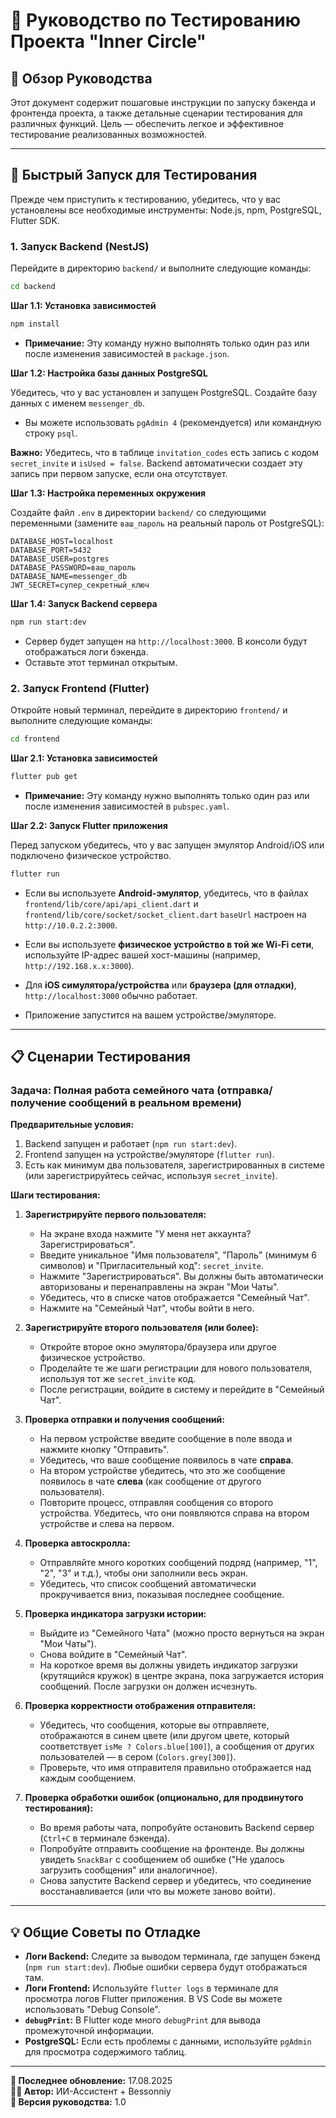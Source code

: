 # 🧪 Руководство по Тестированию Проекта "Inner Circle"

## 🎯 Обзор Руководства

Этот документ содержит пошаговые инструкции по запуску бэкенда и фронтенда проекта, а также детальные сценарии тестирования для различных функций. Цель — обеспечить легкое и эффективное тестирование реализованных возможностей.

---

## 🚀 Быстрый Запуск для Тестирования

Прежде чем приступить к тестированию, убедитесь, что у вас установлены все необходимые инструменты: Node.js, npm, PostgreSQL, Flutter SDK.

### 1. **Запуск Backend (NestJS)**

Перейдите в директорию `backend/` и выполните следующие команды:

```bash
cd backend
```

**Шаг 1.1: Установка зависимостей**
```bash
npm install
```
*   **Примечание:** Эту команду нужно выполнять только один раз или после изменения зависимостей в `package.json`.

**Шаг 1.2: Настройка базы данных PostgreSQL**

Убедитесь, что у вас установлен и запущен PostgreSQL.
Создайте базу данных с именем `messenger_db`.
*   Вы можете использовать `pgAdmin 4` (рекомендуется) или командную строку `psql`.

**Важно:** Убедитесь, что в таблице `invitation_codes` есть запись с кодом `secret_invite` и `isUsed = false`. Backend автоматически создает эту запись при первом запуске, если она отсутствует.

**Шаг 1.3: Настройка переменных окружения**

Создайте файл `.env` в директории `backend/` со следующими переменными (замените `ваш_пароль` на реальный пароль от PostgreSQL):

```env
DATABASE_HOST=localhost
DATABASE_PORT=5432
DATABASE_USER=postgres
DATABASE_PASSWORD=ваш_пароль
DATABASE_NAME=messenger_db
JWT_SECRET=супер_секретный_ключ
```

**Шаг 1.4: Запуск Backend сервера**

```bash
npm run start:dev
```
*   Сервер будет запущен на `http://localhost:3000`. В консоли будут отображаться логи бэкенда.
*   Оставьте этот терминал открытым.

### 2. **Запуск Frontend (Flutter)**

Откройте новый терминал, перейдите в директорию `frontend/` и выполните следующие команды:

```bash
cd frontend
```

**Шаг 2.1: Установка зависимостей**
```bash
flutter pub get
```
*   **Примечание:** Эту команду нужно выполнять только один раз или после изменения зависимостей в `pubspec.yaml`.

**Шаг 2.2: Запуск Flutter приложения**

Перед запуском убедитесь, что у вас запущен эмулятор Android/iOS или подключено физическое устройство.

```bash
flutter run
```
*   Если вы используете **Android-эмулятор**, убедитесь, что в файлах `frontend/lib/core/api/api_client.dart` и `frontend/lib/core/socket/socket_client.dart` `baseUrl` настроен на `http://10.0.2.2:3000`.
*   Если вы используете **физическое устройство в той же Wi-Fi сети**, используйте IP-адрес вашей хост-машины (например, `http://192.168.x.x:3000`).
*   Для **iOS симулятора/устройства** или **браузера (для отладки)**, `http://localhost:3000` обычно работает.

*   Приложение запустится на вашем устройстве/эмуляторе.

---

## 📋 Сценарии Тестирования

### **Задача: Полная работа семейного чата (отправка/получение сообщений в реальном времени)**

**Предварительные условия:**
1.  Backend запущен и работает (`npm run start:dev`).
2.  Frontend запущен на устройстве/эмуляторе (`flutter run`).
3.  Есть как минимум два пользователя, зарегистрированных в системе (или зарегистрируйтесь сейчас, используя `secret_invite`).

**Шаги тестирования:**

1.  **Зарегистрируйте первого пользователя:**
    *   На экране входа нажмите "У меня нет аккаунта? Зарегистрироваться".
    *   Введите уникальное "Имя пользователя", "Пароль" (минимум 6 символов) и "Пригласительный код": `secret_invite`.
    *   Нажмите "Зарегистрироваться". Вы должны быть автоматически авторизованы и перенаправлены на экран "Мои Чаты".
    *   Убедитесь, что в списке чатов отображается "Семейный Чат".
    *   Нажмите на "Семейный Чат", чтобы войти в него.

2.  **Зарегистрируйте второго пользователя (или более):**
    *   Откройте второе окно эмулятора/браузера или другое физическое устройство.
    *   Проделайте те же шаги регистрации для нового пользователя, используя тот же `secret_invite` код.
    *   После регистрации, войдите в систему и перейдите в "Семейный Чат".

3.  **Проверка отправки и получения сообщений:**
    *   На первом устройстве введите сообщение в поле ввода и нажмите кнопку "Отправить".
    *   Убедитесь, что ваше сообщение появилось в чате **справа**.
    *   На втором устройстве убедитесь, что это же сообщение появилось в чате **слева** (как сообщение от другого пользователя).
    *   Повторите процесс, отправляя сообщения со второго устройства. Убедитесь, что они появляются справа на втором устройстве и слева на первом.

4.  **Проверка автоскролла:**
    *   Отправляйте много коротких сообщений подряд (например, "1", "2", "3" и т.д.), чтобы они заполнили весь экран.
    *   Убедитесь, что список сообщений автоматически прокручивается вниз, показывая последнее сообщение.

5.  **Проверка индикатора загрузки истории:**
    *   Выйдите из "Семейного Чата" (можно просто вернуться на экран "Мои Чаты").
    *   Снова войдите в "Семейный Чат".
    *   На короткое время вы должны увидеть индикатор загрузки (крутящийся кружок) в центре экрана, пока загружается история сообщений. После загрузки он должен исчезнуть.

6.  **Проверка корректности отображения отправителя:**
    *   Убедитесь, что сообщения, которые вы отправляете, отображаются в синем цвете (или другом цвете, который соответствует `isMe ? Colors.blue[100]`), а сообщения от других пользователей — в сером (`Colors.grey[300]`).
    *   Проверьте, что имя отправителя правильно отображается над каждым сообщением.

7.  **Проверка обработки ошибок (опционально, для продвинутого тестирования):**
    *   Во время работы чата, попробуйте остановить Backend сервер (`Ctrl+C` в терминале бэкенда).
    *   Попробуйте отправить сообщение на фронтенде. Вы должны увидеть `SnackBar` с сообщением об ошибке ("Не удалось загрузить сообщения" или аналогичное).
    *   Снова запустите Backend сервер и убедитесь, что соединение восстанавливается (или что вы можете заново войти).

---

## 💡 Общие Советы по Отладке

*   **Логи Backend:** Следите за выводом терминала, где запущен бэкенд (`npm run start:dev`). Любые ошибки сервера будут отображаться там.
*   **Логи Frontend:** Используйте `flutter logs` в терминале для просмотра логов Flutter приложения. В VS Code вы можете использовать "Debug Console".
*   **`debugPrint`:** В Flutter коде много `debugPrint` для вывода промежуточной информации.
*   **PostgreSQL:** Если есть проблемы с данными, используйте `pgAdmin` для просмотра содержимого таблиц.

---

**📅 Последнее обновление:** 17.08.2025  
**👨‍💻 Автор:** ИИ-Ассистент + Bessonniy  
**📄 Версия руководства:** 1.0
